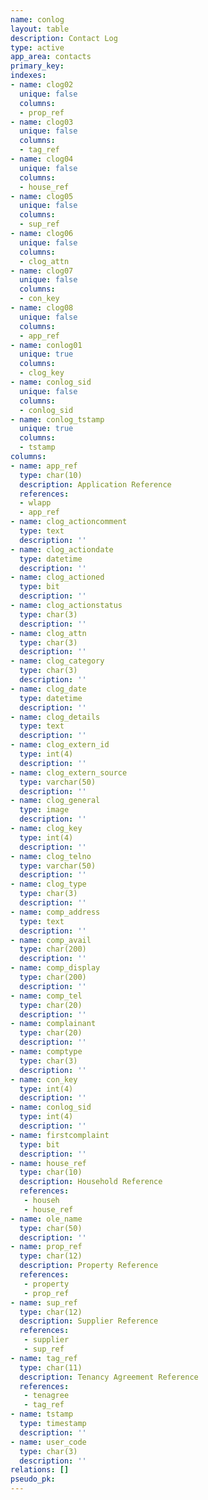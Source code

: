```yaml
---
name: conlog
layout: table
description: Contact Log
type: active
app_area: contacts
primary_key: 
indexes:
- name: clog02
  unique: false
  columns:
  - prop_ref
- name: clog03
  unique: false
  columns:
  - tag_ref
- name: clog04
  unique: false
  columns:
  - house_ref
- name: clog05
  unique: false
  columns:
  - sup_ref
- name: clog06
  unique: false
  columns:
  - clog_attn
- name: clog07
  unique: false
  columns:
  - con_key
- name: clog08
  unique: false
  columns:
  - app_ref
- name: conlog01
  unique: true
  columns:
  - clog_key
- name: conlog_sid
  unique: false
  columns:
  - conlog_sid
- name: conlog_tstamp
  unique: true
  columns:
  - tstamp
columns:
- name: app_ref
  type: char(10)
  description: Application Reference
  references:
  - wlapp
  - app_ref
- name: clog_actioncomment
  type: text
  description: ''
- name: clog_actiondate
  type: datetime
  description: ''
- name: clog_actioned
  type: bit
  description: ''
- name: clog_actionstatus
  type: char(3)
  description: ''
- name: clog_attn
  type: char(3)
  description: ''
- name: clog_category
  type: char(3)
  description: ''
- name: clog_date
  type: datetime
  description: ''
- name: clog_details
  type: text
  description: ''
- name: clog_extern_id
  type: int(4)
  description: ''
- name: clog_extern_source
  type: varchar(50)
  description: ''
- name: clog_general
  type: image
  description: ''
- name: clog_key
  type: int(4)
  description: ''
- name: clog_telno
  type: varchar(50)
  description: ''
- name: clog_type
  type: char(3)
  description: ''
- name: comp_address
  type: text
  description: ''
- name: comp_avail
  type: char(200)
  description: ''
- name: comp_display
  type: char(200)
  description: ''
- name: comp_tel
  type: char(20)
  description: ''
- name: complainant
  type: char(20)
  description: ''
- name: comptype
  type: char(3)
  description: ''
- name: con_key
  type: int(4)
  description: ''
- name: conlog_sid
  type: int(4)
  description: ''
- name: firstcomplaint
  type: bit
  description: ''
- name: house_ref
  type: char(10)
  description: Household Reference
  references:
   - househ
   - house_ref
- name: ole_name
  type: char(50)
  description: ''
- name: prop_ref
  type: char(12)
  description: Property Reference
  references:
   - property
   - prop_ref
- name: sup_ref
  type: char(12)
  description: Supplier Reference
  references:
   - supplier
   - sup_ref
- name: tag_ref
  type: char(11)
  description: Tenancy Agreement Reference
  references:
   - tenagree
   - tag_ref
- name: tstamp
  type: timestamp
  description: ''
- name: user_code
  type: char(3)
  description: ''
relations: []
pseudo_pk: 
---
```


